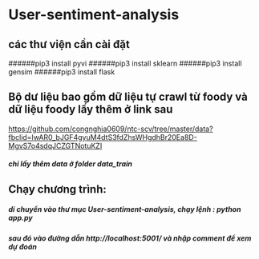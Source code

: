# User-sentiment-analysis

## các thư viện cần cài đặt
######pip3 install pyvi
######pip3 install sklearn
######pip3 install gensim
######pip3 install flask

## Bộ dư liệu bao gồm dữ liệu tự crawl từ foody và dữ liệu foody lấy thêm ở link sau
https://github.com/congnghia0609/ntc-scv/tree/master/data?fbclid=IwAR0_bJGF4gyuM4dtS3fdZhsWHgdhBr20Ea8D-MgvS7o4sdqJCZGTNotuKZI

##### chỉ lấy thêm data ở folder data_train


## Chạy chương trình:
##### di chuyển vào thư mục User-sentiment-analysis, chạy lệnh : python app.py
##### sau đó vào đường dẫn http://localhost:5001/ và nhập comment để xem dự đoán
